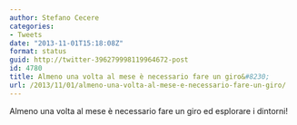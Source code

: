 ```yaml
---
author: Stefano Cecere
categories:
- Tweets
date: "2013-11-01T15:18:08Z"
format: status
guid: http://twitter-396279998119964672-post
id: 4780
title: Almeno una volta al mese è necessario fare un giro&#8230;
url: /2013/11/01/almeno-una-volta-al-mese-e-necessario-fare-un-giro/
---
```


Almeno una volta al mese è necessario fare un giro ed esplorare i dintorni!